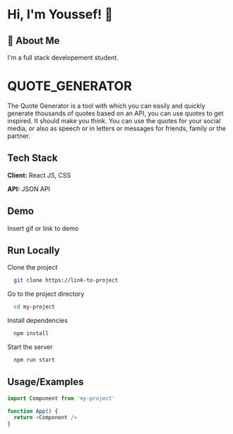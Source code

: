 
# Hi, I'm Youssef! 👋


## 🚀 About Me
I'm a full stack developement student.


# QUOTE_GENERATOR

The Quote Generator is a tool with which you can easily and quickly generate thousands of quotes based on an API, you can use quotes to get inspired. It should make you think. You can use the quotes for your social media, or also as speech or in letters or messages for friends, family or the partner.

## Tech Stack

**Client:** React JS, CSS

**API:** JSON API


## Demo

Insert gif or link to demo


## Run Locally

Clone the project

```bash
  git clone https://link-to-project
```

Go to the project directory

```bash
  cd my-project
```

Install dependencies

```bash
  npm install
```

Start the server

```bash
  npm run start
```


## Usage/Examples

```javascript
import Component from 'my-project'

function App() {
  return <Component />
}
```

